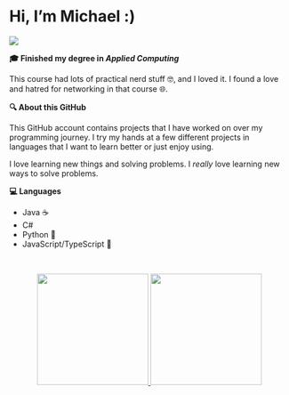 # Hi, I’m Michael :)
![](https://komarev.com/ghpvc/?username=yikemlone&style=flat-square)

**🎓 Finished my degree in _Applied Computing_**

This course had lots of practical nerd stuff 🤓, and I loved it. I found a love and hatred for networking in that course 🌐.​

**🔍 About this GitHub**

This GitHub account contains projects that I have worked on over my programming journey. I try my hands at a few different projects in languages that I want to learn better or just enjoy using.​

I love learning new things and solving problems. I _really_ love learning new ways to solve problems.​

**💻 Languages**

- Java ☕​
- C# 
- Python 🐍​
- JavaScript/TypeScript 📜

<br>

<p align="center">
  <a href="https://github.com/anuraghazra/github-readme-stats">
    <img height="200" src="https://github-readme-stats.vercel.app/api?username=yikemlone&show_icons=true&theme=dark" />
  </a>
  <a href="https://github.com/anuraghazra/convoychat">
    <img height="200" src="https://github-readme-stats.vercel.app/api/top-langs?username=yikemlone&layout=compact&langs_count=8&card_width=320&theme=dark" />
  </a>
</p>
